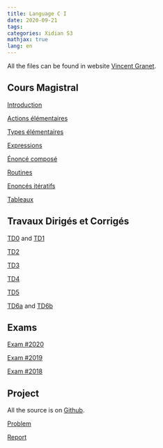 ```yaml
---
title: Language C I
date: 2020-09-21
tags:
categories: Xidian S3
mathjax: true
lang: en
---
```


All the files can be found in website [Vincent Granet](http://users.polytech.unice.fr/~vg/index-xidian.html).

## Cours Magistral

[Introduction](http://users.polytech.unice.fr/~vg/xidian/cours/01-Introduction.pdf)

[Actions élémentaires](http://users.polytech.unice.fr/~vg/xidian/cours/02-ActionsElem.pdf)

[Types élémentaires](http://users.polytech.unice.fr/~vg/xidian/cours/03-TypesElem.pdf)

[Expressions](http://users.polytech.unice.fr/~vg/xidian/cours/04-Expressions.pdf)

[Énoncé composé](http://users.polytech.unice.fr/~vg/xidian/cours/05-ActionsStruct.pdf)

[Routines](http://users.polytech.unice.fr/~vg/xidian/cours/06-Routines.pdf)

[Enoncés itératifs](http://users.polytech.unice.fr/~vg/xidian/cours/07-EnoncesIteratifs.pdf)

[Tableaux](http://users.polytech.unice.fr/~vg/xidian/cours/08-Tableaux.pdf)

## Travaux Dirigés et Corrigés

[TD0](http://users.polytech.unice.fr/~vg/xidian/s3/td00.pdf) and [TD1](http://users.polytech.unice.fr/~vg/xidian/s3/td01.pdf)

[TD2](http://users.polytech.unice.fr/~vg/xidian/s3/td02.pdf)

[TD3](http://users.polytech.unice.fr/~vg/xidian/s3/td03.pdf)

[TD4](http://users.polytech.unice.fr/~vg/xidian/s3/td04.pdf)

[TD5](http://users.polytech.unice.fr/~vg/xidian/s3/td05.pdf)

[TD6a](http://users.polytech.unice.fr/~vg/xidian/s3/td06.pdf) and [TD6b](http://users.polytech.unice.fr/~vg/xidian/s3/td06-2.pdf)

## Exams

[Exam #2020](http://users.polytech.unice.fr/~vg/xidian-ds/20-21/sol-DS-2021-01.pdf)

[Exam #2019](http://users.polytech.unice.fr/~vg/xidian-ds/19-20/sol-DS-2019-10-14.pdf)

[Exam #2018](http://users.polytech.unice.fr/~vg/xidian-ds/18-19/sol-DS-2018-15-10.pdf)

## Project

All the source is on [Github](https://github.com/kjle/Project-C-2020-Fall).

[Problem](https://github.com/kjle/Project-C-2020-Fall/blob/main/Problems.pdf)

[Report](https://github.com/kjle/Project-C-2020-Fall/blob/main/Solutions.pdf)
